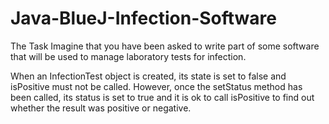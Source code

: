 # Java-BlueJ-Infection-Software

The Task
Imagine that you have been asked to write part of some software that will be used to 
manage laboratory tests for infection.

When an InfectionTest object is created, its state is set to 
false and isPositive must not be called. However, once the setStatus
method has been called, its status is set to true and it is ok to call 
isPositive to find out whether the result was positive or negative.
